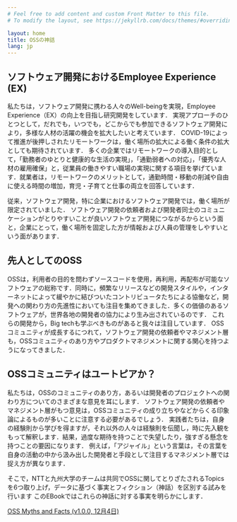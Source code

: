 ```yaml
---
# Feel free to add content and custom Front Matter to this file.
# To modify the layout, see https://jekyllrb.com/docs/themes/#overriding-theme-defaults

layout: home
title: OSSの神話
lang: jp
---
```



## ソフトウェア開発におけるEmployee Experience (EX)
私たちは，ソフトウェア開発に携わる人々のWell-beingを実現，Employee Experience（EX）の向上を目指し研究開発をしています．
実現アプローチのひとつとして，だれでも，いつでも，どこからでも参加できるソフトウェア開発により，多様な人材の活躍の機会を拡大したいと考えています．
COVID-19によって推進が後押しされたリモートワークは，働く場所の拡大による働く条件の拡大としても期待されています．
多くの企業ではリモートワークの導入目的として，「勤務者のゆとりと健康的な生活の実現」，「通勤弱者への対応」，「優秀な人材の雇用確保」と，従業員の働きやすい職場の実現に関する項目を挙げています．就業者は，リモートワークのメリットとして，通勤時間・移動の削減や自由に使える時間の増加，育児・子育てと仕事の両立を回答しています．

従来，ソフトウェア開発，特に企業におけるソフトウェア開発では，働く場所が限定されていました．
ソフトウェア開発の依頼者および開発者同士のコミュニケーションがとりやすいことが良いソフトウェア開発につながるからという面と，企業にとって，働く場所を固定した方が情報および人員の管理をしやすいという面があります．


## 先人としてのOSS
OSSは，利用者の目的を問わずソースコードを使用，再利用，再配布が可能なソフトウェアの総称です．同時に，頻繁なリリースなどの開発スタイルや，インターネットによって緩やかに結びついたコントリビュータたちによる協働など，開発への関わり方の先進性においても注目を集めてきました．多くの価値のあるソフトウェアが，世界各地の開発者の協力により生み出されているのです．
これらの開発から，Big techも学ぶべきものがあると我々は注目しています．
OSSコミュニティが成長するにつれて，ソフトウェア開発の依頼者やマネジメント層も，OSSコミュニティのあり方やプロダクトマネジメントに関する関心を持つようになってきました．

## OSSコミュニティはユートピアか？
私たちは，OSSのコミュニティのあり方，あるいは開発者のプロジェクトへの関わり方についてのさまざまな意見を耳にします．
ソフトウェア開発の依頼者やマネジメント層がもつ意見は，OSSコミュニティの成り立ちやなどからくる印象論によるものが多いことに注意する必要があるでしょう．
実践者たちは，自身の経験則から学びを得ますが，それ以外の人々は経験則を伝聞し，時に先入観をもって解釈します．結果，過度な期待を持つことで失望したり，強すぎる懸念を持つことの要因になります．
例えば，「アジャイル」という言葉は，その言葉を自身の活動の中から汲み出した開発者と手段として注目するマネジメント層では捉え方が異なります．

そこで，NTTと九州大学のチームは共同でOSSに関してとりざたされるTopicsを6つ取り上げ，データに基づく事実とフィクション（神話）を区別する試みを行います
このEBookではこれらの神話に対する事実を明らかにします．

[OSS Myths and Facts (v1.0.0, 12月4日)](https://github.com/oss-ebook/oss-ebook.github.io/blob/main/assets/ebook/myth_of_OSS_japanese-2023-12-01-02.00.56.pdf)

